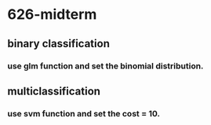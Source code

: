 # 626-midterm
## binary classification
### use glm function and set the binomial distribution.

## multiclassification
### use svm function and set the cost = 10.
